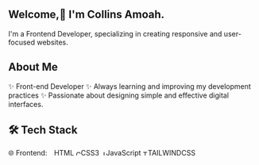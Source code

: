 ## Welcome,👋 I'm Collins Amoah.
I'm a Frontend Developer, specializing in creating responsive and user-focused websites. 

## About Me
✨ Front-end Developer
✨ Always learning and improving my development practices 
✨ Passionate about designing simple and effective digital interfaces. 

## 🛠 Tech Stack
🌐  Frontend:  <img src="https://cdn.jsdelivr.net/gh/devicons/devicon/icons/html5/html5-original.svg" width="10" height="10"/>HTML <img src="https://cdn.jsdelivr.net/gh/devicons/devicon/icons/css3/css3-original.svg" width="10" height="10" alt="CSS3" />CSS3 <img src="https://cdn.jsdelivr.net/gh/devicons/devicon/icons/javascript/javascript-original.svg" width="10" height="10" alt="JavaScript" />JavaScript <img src="https://cdn.jsdelivr.net/gh/devicons/devicon/icons/tailwindcss/tailwindcss-plain.svg" width="10" height="10" alt="Tailwind CSS" />TAILWINDCSS

<!--
**Therealamoah/Therealamoah** is a ✨ _special_ ✨ repository because its `README.md` (this file) appears on your GitHub profile.

Here are some ideas to get you started:

- 🔭 I’m currently working on ...
- 🌱 I’m currently learning ...
- 👯 I’m looking to collaborate on ...
- 🤔 I’m looking for help with ...
- 💬 Ask me about ...
- 📫 How to reach me: ...
- 😄 Pronouns: ...
- ⚡ Fun fact: ...
-->

